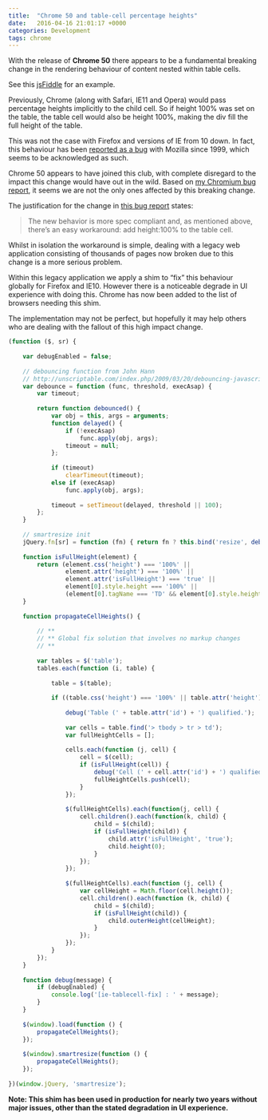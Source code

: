 ```yaml
---
title:  "Chrome 50 and table-cell percentage heights"
date:   2016-04-16 21:01:17 +0000
categories: Development
tags: chrome
---
```


With the release of **Chrome 50** there appears to be a fundamental breaking change in the rendering behaviour of content nested within table cells.

See this [jsFiddle](https://jsfiddle.net/zc21pg9q/1/) for an example.

Previously, Chrome (along with Safari, IE11 and Opera) would pass percentage heights implicitly to the child cell. So if height 100% was set on the table, the table cell would also be height 100%, making the div fill the full height of the table.

This was not the case with Firefox and versions of IE from 10 down. In fact, this behaviour has been [reported as a bug](https://bugzilla.mozilla.org/show_bug.cgi?id=10212) with Mozilla since 1999, which seems to be acknowledged as such.

Chrome 50 appears to have joined this club, with complete disregard to the impact this change would have out in the wild. Based on [my Chromium bug report](https://bugs.chromium.org/p/chromium/issues/detail?id=603835&start=100&num=100), it seems we are not the only ones affected by this breaking change.

The justification for the change in [this bug report](https://bugs.chromium.org/p/chromium/issues/detail?id=583670&q=label%3ACr-Blink-Layout-Table&colspec=ID%20Pri%20M%20Stars%20ReleaseBlock%20Cr%20Status%20Owner%20Summary%20OS%20Modified) states:

> The new behavior is more spec compliant and, as mentioned above, there’s an easy workaround: add height:100% to the table cell.

Whilst in isolation the workaround is simple, dealing with a legacy web application consisting of thousands of pages now broken due to this change is a more serious problem.

Within this legacy application we apply a shim to “fix” this behaviour globally for Firefox and IE10. However there is a noticeable degrade in UI experience with doing this. Chrome has now been added to the list of browsers needing this shim.

The implementation may not be perfect, but hopefully it may help others who are dealing with the fallout of this high impact change.

```javascript
(function ($, sr) {
 
    var debugEnabled = false;
 
    // debouncing function from John Hann
    // http://unscriptable.com/index.php/2009/03/20/debouncing-javascript-methods/
    var debounce = function (func, threshold, execAsap) {
        var timeout;
 
        return function debounced() {
            var obj = this, args = arguments;
            function delayed() {
                if (!execAsap)
                    func.apply(obj, args);
                timeout = null;
            };
 
            if (timeout)
                clearTimeout(timeout);
            else if (execAsap)
                func.apply(obj, args);
 
            timeout = setTimeout(delayed, threshold || 100);
        };
    }
 
    // smartresize init
    jQuery.fn[sr] = function (fn) { return fn ? this.bind('resize', debounce(fn)) : this.trigger(sr); };
 
    function isFullHeight(element) {
        return (element.css('height') === '100%' ||
                element.attr('height') === '100%' ||
                element.attr('isFullHeight') === 'true' ||
                element[0].style.height === '100%' ||
                (element[0].tagName === 'TD' && element[0].style.height == '' && !element.attr('height')));
    }
 
    function propagateCellHeights() {
 
        // **
        // ** Global fix solution that involves no markup changes
        // **
 
        var tables = $('table');
        tables.each(function (i, table) {
 
            table = $(table);
 
            if ((table.css('height') === '100%' || table.attr('height') === '100%') && table.is(':visible')) {
 
                debug('Table (' + table.attr('id') + ') qualified.');
 
                var cells = table.find('> tbody > tr > td');
                var fullHeightCells = [];
 
                cells.each(function (j, cell) {
                    cell = $(cell);
                    if (isFullHeight(cell)) {
                        debug('Cell (' + cell.attr('id') + ') qualified.');
                        fullHeightCells.push(cell);
                    }
                });
 
                $(fullHeightCells).each(function(j, cell) {
                    cell.children().each(function(k, child) {
                        child = $(child);
                        if (isFullHeight(child)) {
                            child.attr('isFullHeight', 'true');
                            child.height(0);
                        }
                    });
                });
 
                $(fullHeightCells).each(function (j, cell) {
                    var cellHeight = Math.floor(cell.height());
                    cell.children().each(function (k, child) {
                        child = $(child);
                        if (isFullHeight(child)) {
                            child.outerHeight(cellHeight);
                        }
                    });
                });
            }
        });
    }
 
    function debug(message) {
        if (debugEnabled) {
            console.log('[ie-tablecell-fix] : ' + message);
        }
    }
 
    $(window).load(function () {
        propagateCellHeights();
    });
 
    $(window).smartresize(function () {
        propagateCellHeights();
    });
 
})(window.jQuery, 'smartresize');
```

**Note: This shim has been used in production for nearly two years without major issues, other than the stated degradation in UI experience.**